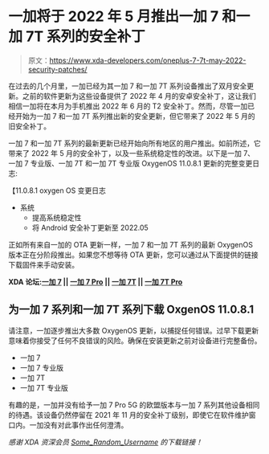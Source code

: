 # 一加将于 2022 年 5 月推出一加 7 和一加 7T 系列的安全补丁

> 原文：<https://www.xda-developers.com/oneplus-7-7t-may-2022-security-patches/>

在过去的几个月里，一加已经为其一加 7 和一加 7T 系列设备推出了双月安全更新。之前的软件更新为这些设备提供了 2022 年 4 月的安卓安全补丁，这让我们相信一加将在本月为手机推出 2022 年 6 月的 T2 安全补丁。然而，尽管一加已经开始为一加 7 和一加 7T 系列推出新的安全更新，但它带来了 2022 年 5 月的旧安全补丁。

一加 7 和一加 7T 系列的最新更新已经开始向所有地区的用户推出。如前所述，它带来了 2022 年 5 月的安全补丁，以及一些系统稳定性的改进。以下是一加 7、一加 7 专业版、一加 7T 和一加 7T 专业版 OxygenOS 11.0.8.1 更新的完整变更日志:

【11.0.8.1 oxygen OS 变更日志

*   系统
    *   提高系统稳定性
    *   将 Android 安全补丁更新至 2022.05

正如所有来自一加的 OTA 更新一样，一加 7 和一加 7T 系列的最新 OxygenOS 版本正在分阶段推出。如果您不想等待 OTA 更新，您可以通过从下面提供的链接下载固件来手动安装。

**XDA 论坛:[一加 7](https://forum.xda-developers.com/c/oneplus-7.8833/) || [一加 7 Pro](https://forum.xda-developers.com/c/oneplus-7-pro.8847/) || [一加 7T](https://forum.xda-developers.com/c/oneplus-7t.9249/) || [一加 7T Pro](https://forum.xda-developers.com/c/oneplus-7t-pro-regular-mclaren.9327/)**

## 为一加 7 系列和一加 7T 系列下载 OxgenOS 11.0.8.1

请注意，一加逐步推出大多数 OxygenOS 更新，以捕捉任何错误。过早下载更新意味着你接受了任何不良错误的风险。确保在安装更新之前对设备进行完整备份。

*   一加 7
*   一加 7 专业版
*   一加 7T
*   一加 7T 专业版

有趣的是，一加并没有给予一加 7 Pro 5G 的欧盟版本与一加 7 系列其他设备相同的待遇。该设备仍然停留在 2021 年 11 月的安全补丁级别，即使它在软件维护窗口内。一加没有对此事作出任何澄清。

*感谢 XDA 资深会员 [Some_Random_Username](https://forum.xda-developers.com/m/some_random_username.8234677/) 的下载链接！*
